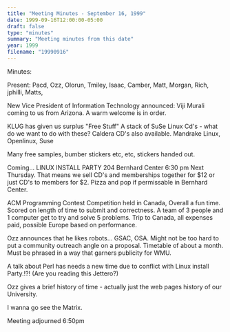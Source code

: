 ```yaml
---
title: "Meeting Minutes - September 16, 1999"
date: 1999-09-16T12:00:00-05:00
draft: false
type: "minutes"
summary: "Meeting minutes from this date"
year: 1999
filename: "19990916"
---
```


Minutes: </p><p>
Present:  Pacd, Ozz, Olorun, Tmiley, Isaac, Camber, Matt, Morgan, Rich, jphilli, Matts, </p><p>
New Vice President of Information Technology announced:  Viji Murali coming to us from Arizona. 	A warm welcome is in order.  </p><p>
KLUG has given us surplus "Free Stuff" A stack of SuSe Linux Cd's - what do we want to do with these? Caldera CD's also available. Mandrake Linux, Openlinux, Suse </p><p>
Many free samples, bumber stickers etc, etc, stickers handed out. </p><p>
Coming... LINUX INSTALL PARTY  204 Bernhard Center  6:30 pm Next Thursday.  That means we sell CD's and memberships together for $12 or just CD's to members for $2. Pizza and pop if permissable in Bernhard Center. </p><p>
</p><p>
ACM Programming Contest Competition held in Canada, Overall a fun time. Scored on length of time to submit and correctness. A team of 3 people and 1 computer get to try and solve 5 problems. Trip to Canada, all expenses paid, possible Europe based on performance. </p><p>
Ozz announces that he likes robots... GSAC, OSA. Might not be too hard to put a community outreach angle on a proposal.  Timetable of about a month.   Must be phrased in a way that garners publicity for WMU.   </p><p>
A talk about Perl has needs a new time due to conflict with Linux install Party.!?! (Are you reading this Jettero?) </p><p>
Ozz gives a brief history of time - actually just the web pages history of our University. </p><p>
I wanna go see the Matrix. </p><p>
Meeting adjourned 6:50pm </p><p>
</p><p>
</p><p>
</p>
